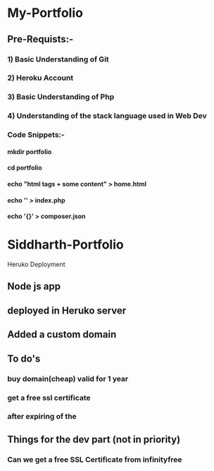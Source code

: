 # My-Portfolio

## Pre-Requists:-

### 1) Basic Understanding of Git
### 2) Heroku Account
### 3) Basic Understanding of Php
### 4) Understanding of the stack language used in Web Dev







### Code Snippets:-

  #### mkdir portfolio
  #### cd portfolio
  #### echo "html tags + some content" > home.html 
  #### echo '<?php include_once("home.html"); ?>' > index.php
  #### echo '{}' > composer.json

# Siddharth-Portfolio
Heruko Deployment


## Node js app
## deployed in Heruko server
## Added a custom domain


## To do's
### buy domain(cheap) valid for 1 year
### get a free ssl certificate
### after expiring of the 


## Things for the dev part (not in priority)
### Can we get a free SSL Certificate from infinityfree


